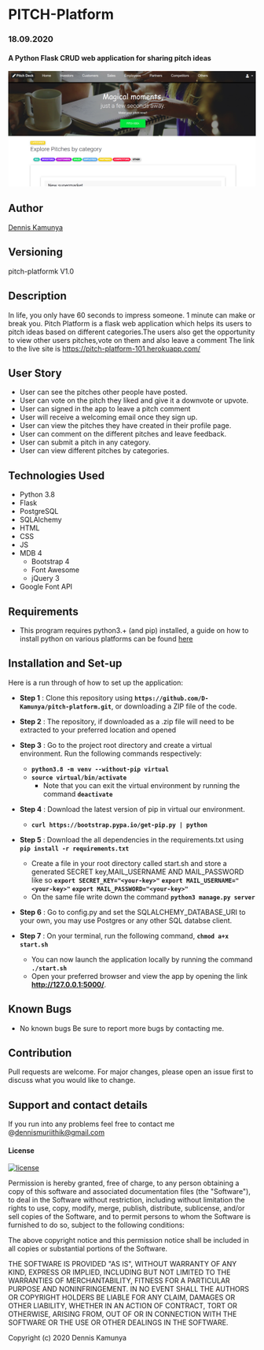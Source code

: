# PITCH-Platform
### 18.09.2020
####  A Python Flask CRUD web application for sharing pitch ideas

![alt text](app.png)

## Author
[Dennis Kamunya](https://github.com/D-Kamunya)

## Versioning
pitch-platformk V1.0

## Description
In life, you only have 60 seconds to impress someone. 1 minute can make or break you.
Pitch Platform is a flask web application which helps its users to pitch ideas based on different categories.The users also get the opportunity to view other users pitches,vote on them and also leave a comment 
The link to the live site is https://pitch-platform-101.herokuapp.com/

## User Story
* User can see the pitches other people have posted.
* User can vote on the pitch they liked and give it a downvote or upvote.
* User can signed in the app to leave a pitch comment
* User will receive a welcoming email once they sign up.
* User can view the pitches they have created in their profile page.
* User can comment on the different pitches and leave feedback.
* User can submit a pitch in any category.
* User can view different pitches by categories.

## Technologies Used
* Python 3.8
* Flask 
* PostgreSQL
* SQLAlchemy
* HTML  
* CSS
* JS
* MDB 4
    * Bootstrap 4
    * Font Awesome 
    * jQuery 3
* Google Font API

## Requirements
* This program requires python3.+ (and pip) installed, a guide on how to install python on various platforms can be found [here](https://www.python.org/)


## Installation and Set-up
Here is a run through of how to set up the application:
* **Step 1** : Clone this repository using **`https://github.com/D-Kamunya/pitch-platform.git`**, or downloading a ZIP file of the code.
* **Step 2** : The repository, if downloaded as a .zip file will need to be extracted to your preferred location and opened
* **Step 3** : Go to the project root directory and  create a virtual environment. Run the following commands respectively:
    * **`python3.8 -m venv --without-pip virtual`**
    * **`source virtual/bin/activate`**
        * Note that you can exit the virtual environment by running the command **`deactivate`**
* **Step 4** :  Download the latest version of pip in virtual our environment.   
    * **`curl https://bootstrap.pypa.io/get-pip.py | python`**  

* **Step 5** : Download the all dependencies in the requirements.txt using **`pip install -r requirements.txt`**
    * Create a file in your root directory called start.sh and store a generated SECRET key,MAIL_USERNAME AND MAIL_PASSWORD like so **`export SECRET_KEY="<your-key>"`**
    **`export MAIL_USERNAME="<your-key>"`**
    **`export MAIL_PASSWORD="<your-key>"`**
    * On the same file write down the command **`python3 manage.py server`** 
* **Step 6** : Go to config.py and set the SQLALCHEMY_DATABASE_URI to your own, you may use Postgres or any other SQL databse client.    
* **Step 7** : On your terminal, run the following command, **`chmod a+x start.sh`**
    * You can now launch the application locally by running the command **`./start.sh`** 
    * Open your preferred browser and view the app by opening the link **http://127.0.0.1:5000/**.

## Known Bugs
* No known bugs
Be sure to report more bugs by contacting me.

## Contribution
Pull requests are welcome. For major changes, please open an issue first to discuss what you would like to change.
## Support and contact details
If you run into any problems feel free to contact me @dennismuriithik@gmail.com

#### License
[![license](https://img.shields.io/github/license/DAVFoundation/captain-n3m0.svg?style=flat-square)](https://github.com/DAVFoundation/captain-n3m0/blob/master/LICENSE)

Permission is hereby granted, free of charge, to any person obtaining a copy of this software and associated documentation files (the "Software"), to deal in the Software without restriction, including without limitation the rights to use, copy, modify, merge, publish, distribute, sublicense, and/or sell copies of the Software, and to permit persons to whom the Software is furnished to do so, subject to the following conditions:

The above copyright notice and this permission notice shall be included in all copies or substantial portions of the Software.

THE SOFTWARE IS PROVIDED "AS IS", WITHOUT WARRANTY OF ANY KIND, EXPRESS OR IMPLIED, INCLUDING BUT NOT LIMITED TO THE WARRANTIES OF MERCHANTABILITY, FITNESS FOR A PARTICULAR PURPOSE AND NONINFRINGEMENT. IN NO EVENT SHALL THE AUTHORS OR COPYRIGHT HOLDERS BE LIABLE FOR ANY CLAIM, DAMAGES OR OTHER LIABILITY, WHETHER IN AN ACTION OF CONTRACT, TORT OR OTHERWISE, ARISING FROM, OUT OF OR IN CONNECTION WITH THE SOFTWARE OR THE USE OR OTHER DEALINGS IN THE SOFTWARE.

Copyright (c) 2020 Dennis Kamunya
